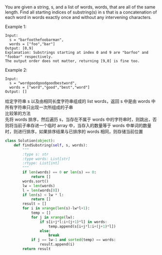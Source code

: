 You are given a string, s, and a list of words, words, that are all of the same length. Find all starting indices of substring(s) in s that is a concatenation of each word in words exactly once and without any intervening characters.


Example 1:
```
Input:
  s = "barfoothefoobarman",
  words = ["foo","bar"]
Output: [0,9]
Explanation: Substrings starting at index 0 and 9 are "barfoo" and "foobar" respectively.
The output order does not matter, returning [9,0] is fine too.
```
Example 2:
```
Input:
  s = "wordgoodgoodgoodbestword",
  words = ["word","good","best","word"]
Output: []
```
给定字符串 s 以及由相同长度字符串组成的 list words，返回 s 中是由 words 中所有字符串只出现一次所组成的子串  
比较笨的方法  
先将 words 排序，然后遍历 s，当存在不属于 words 中的字符串时，则跳出，否则将当前子串存进一个临时 array 中，当存入的数量等于 words 中单词的数量时，则进行排序，如果排序结果与已排序的 words 相同，则存储当前位置
```python
class Solution(object):
    def findSubstring(self, s, words):
        """
        :type s: str
        :type words: List[str]
        :rtype: List[int]
        """
        if len(words) == 0 or len(s) == 0:
            return []
        words.sort()
        lw = len(words)
        l = len(words[0])
        if len(s) < lw * l:
            return []
        result = []
        for i in xrange(len(s)-lw*l+1):
            temp = []
            for j in xrange(lw):
                if s[i+j*l:i+(j+1)*l] in words:
                    temp.append(s[i+j*l:i+(j+1)*l])
                else:
                    break
            if j == lw-1 and sorted(temp) == words:
                result.append(i)
        return result
```
